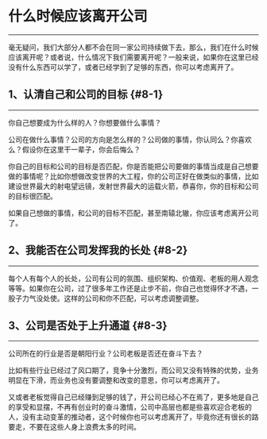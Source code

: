 # 什么时候应该离开公司

---

毫无疑问，我们大部分人都不会在同一家公司持续做下去，那么，我们在什么时候应该离开呢？或者说，什么情况下我们需要离开呢？一般来说，如果你在这里已经没有什么东西可以学了，或者已经学到了足够的东西，你可以考虑离开了。

## 1、认清自己和公司的目标 {#8-1}

---

你自己想要成为什么样的人？你想要做什么事情？

公司在做什么事情？公司的方向是怎么样的？公司做的事情，你认同么？你喜欢么？假设你在这里干一辈子，你会后悔么？

你自己的目标和公司的目标是否匹配，你是否能把公司要做的事情当成是自己想要做的事情呢？比如你想做改变世界的大工程，你的公司正好在做类似的事情，比如建设世界最大的射电望远镜，发射世界最大的运载火箭，恭喜你，你的目标和公司的目标很匹配。

如果自己想做的事情，和公司的目标不匹配，甚至南辕北辙，你应该考虑离开公司了。

## 2、我能否在公司发挥我的长处 {#8-2}

---

每个人有每个人的长处，公司有公司的氛围、组织架构、价值观、老板的用人观念等等。如果你在公司，过了很多年工作还是止步不前，你自己也觉得怀才不遇，一股子力气没处使。这样的公司和你不匹配，可以考虑调整调整。

## 3、公司是否处于上升通道 {#8-3}

---

公司所在的行业是否是朝阳行业？公司老板是否还在奋斗下去？

比如有些行业已经过了风口期了，竞争十分激烈，而公司又没有特殊的优势，业务明显在下滑，而业务也没有要调整和改变的意思，你可以考虑离开了。

又或者老板觉得自己已经赚到足够的钱了，开公司已经心不在焉了，更多地是自己的享受和显摆，不再有创业时的奋斗激情，公司中高层也都是些喜欢迎合老板的人，没有主动变革的推动者，这个时候你也可以考虑离开了，毕竟你还有很长的路要走，不要在这些人身上浪费太多的时间。

